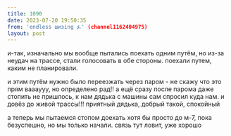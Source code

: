 ```yaml
---
title: 1090
date: 2023-07-20 19:50:35
from: 'endless шизing ⍼' (channel1162404975)
layout: post
---
```


и-так, изначально мы вообще пытались поехать одним путём, но из-за неудач на трассе, стали голосовать в обе стороны. поехали путем, каким не планировали.

и этим путём нужно было переезжать через паром - не скажу что это прям ваааууу, но определено рад!! а ещё сразу после парома даже стопить не пришлось, к нам дядька с машины сам спросил куда нам. и довёз до живой трассы!!! приятный дядька, добрый такой, спокойный

а теперь мы пытаемся стопом доехать хотя бы просто до м-7, пока безуспешно, но мы только начали. связь тут ловит, уже хорошо
